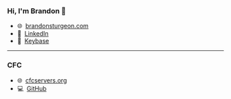 ### Hi, I'm Brandon 👋

 - 🌐  [brandonsturgeon.com](https://brandonsturgeon.com)  
 - 👔  [LinkedIn](https://www.linkedin.com/in/sturgeonb4)  
 - 🔑  [Keybase](https://keybase.io/brandonsturgeon/)  
 
 ***
 
 ### CFC
 - 🌐  [cfcservers.org](https://cfcservers.org)  
 - 💻  [GitHub](https://www.github.com/cfc-servers)
